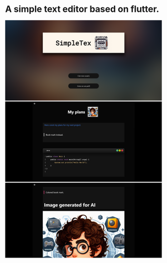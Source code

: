 # A simple text editor based on flutter.

![Home Page](images/simple_tex.png)
![Editor Page](images/editor01.png)
![Editor Page](images/editor02.png)
